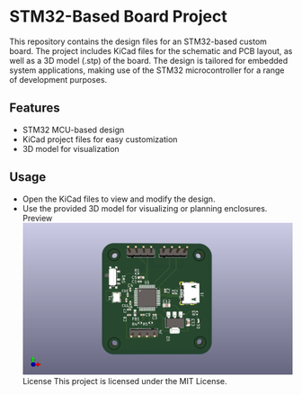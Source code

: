 # STM32-Based Board Project
This repository contains the design files for an STM32-based custom board. The project includes KiCad files for the schematic and PCB layout, as well as a 3D model (.stp) of the board. The design is tailored for embedded system applications, making use of the STM32 microcontroller for a range of development purposes.

## Features
- STM32 MCU-based design
- KiCad project files for easy customization
- 3D model for visualization
## Usage
- Open the KiCad files to view and modify the design.
- Use the provided 3D model for visualizing or planning enclosures.
Preview
![Board Image](https://github.com/spyder5658/STM_based_board_1/blob/main/Stm32_based_project.png)
License
This project is licensed under the MIT License.
